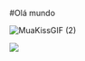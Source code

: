 #Olá  mundo 

![MuaKissGIF (2)](https://github.com/daniele-ssouza/daniele-ssouza/assets/166664849/c822ba91-8755-4848-8dc0-39ba12096468)
 

![](http://github-profile-summary-cards.vercel.app/api/cards/profile-details?username=daniele-ssouza&theme=default)
